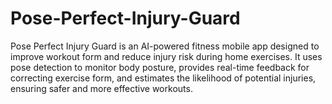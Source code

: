 # Pose-Perfect-Injury-Guard
Pose Perfect Injury Guard  is an AI-powered fitness mobile app designed to improve workout form and reduce injury risk during home exercises. It uses pose detection to monitor body posture, provides real-time feedback for correcting exercise form, and estimates the likelihood of potential injuries, ensuring safer and more effective workouts.
